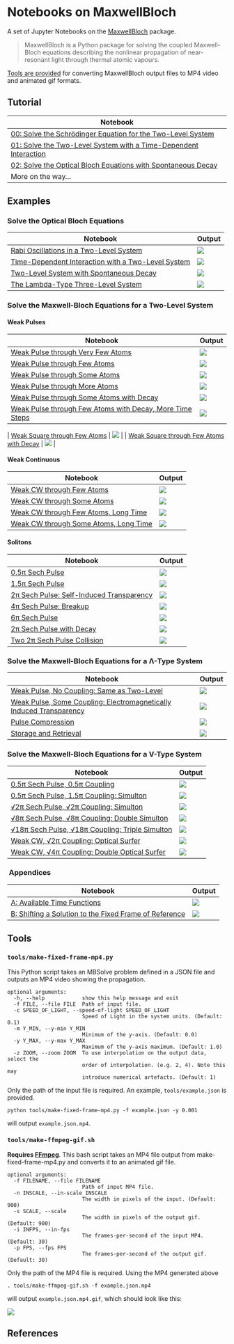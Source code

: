 # Notebooks on MaxwellBloch

A set of Jupyter Notebooks on the [MaxwellBloch](https://github.com/tommyogden/maxwellbloch/) package.

> MaxwellBloch is a Python package for solving the coupled Maxwell-Bloch
> equations describing the nonlinear propagation of near-resonant light through
> thermal atomic vapours.

[Tools are provided](#tools) for converting MaxwellBloch output files to MP4
video and animated gif formats.

## Tutorial

| Notebook |
| --- |
| [00: Solve the Schrödinger Equation for the Two-Level System][00] |
| [01: Solve the Two-Level System with a Time-Dependent Interaction][01] |
| [02: Solve the Optical Bloch Equations with Spontaneous Decay][02] |
| More on the way…

## Examples

### Solve the Optical Bloch Equations

| Notebook | Output |
| --- | --- |
| [Rabi Oscillations in a Two-Level System][03] | ![](examples/images/ob-solve-two-rabi-oscillations.png) |
| [Time-Dependent Interaction with a Two-Level System][04] | ![](examples/images/ob-solve-two-tfunc-square.png) |
| [Two-Level System with Spontaneous Decay][05] | ![](examples/images/ob-solve-two-tfunc-square-decay.png) |
| [The Lambda-Type Three-Level System][06] | ![](examples/images/ob-solve-lamda-on-resonance.png) |

### Solve the Maxwell-Bloch Equations for a Two-Level System

#### Weak Pulses

| Notebook | Output |
| --- | --- |
| [Weak Pulse through Very Few Atoms][wpfa] | ![](examples/images/mb-solve-two-weak-pulse-very-few-atoms.png)
| [Weak Pulse through Few Atoms][wpfa] | ![](examples/images/mb-solve-two-weak-pulse-few-atoms.png)
| [Weak Pulse through Some Atoms][wpsa] | ![](examples/images/mb-solve-two-weak-pulse-some-atoms.png) |
| [Weak Pulse through More Atoms][wpma] | ![](examples/images/mb-solve-two-weak-pulse-more-atoms.png) |
| [Weak Pulse through Some Atoms with Decay][wpsad] | ![](examples/images/mb-solve-two-weak-pulse-some-atoms-decay.png) |
| [Weak Pulse through Few Atoms with Decay, More Time Steps][wpsadt] | ![](examples/images/mb-solve-two-weak-pulse-few-atoms-decay-more-tsteps-spectral.png) |


| [Weak Square through Few Atoms][wsfa] | ![][wsfa-image] |
| [Weak Square through Few Atoms with Decay][wsfad] | ![][wsfad-image] |

#### Weak Continuous

| Notebook | Output |
| --- | --- |
| [Weak CW through Few Atoms][wcfad] | ![][wcfad-image] |
| [Weak CW through Some Atoms][wcsad] | ![][wcsad-image] |
| [Weak CW through Few Atoms, Long Time][wcfadl] | ![][wcfadl-image] |
| [Weak CW through Some Atoms, Long Time][wcsadl] | ![][wcsadl-image] |

#### Solitons

| Notebook | Output |
| --- | --- |
| [0.5π Sech Pulse][sech-0.5] | ![](examples/images/mb-solve-two-sech-0.5pi.png) |
| [1.5π Sech Pulse][sech-1.5] | ![](examples/images/mb-solve-two-sech-1.5pi.png) |
| [2π Sech Pulse: Self-Induced Transparency][sech-2] | ![](examples/images/mb-solve-two-sech-2pi.png) |
| [4π Sech Pulse: Breakup][sech-4] | ![](examples/images/mb-solve-two-sech-4pi.png) |
| [6π Sech Pulse][sech-6] | ![](examples/images/mb-solve-two-sech-6pi.png) |
| [2π Sech Pulse with Decay][sech-2d] | ![](examples/images/mb-solve-two-sech-2pi-narrower-even-more-atoms-decay.png) |
| [Two 2π Sech Pulse Collision][sech-2c] | ![](examples/images/mb-solve-two-sech-2pi-collision.png) |

### Solve the Maxwell-Bloch Equations for a Λ-Type System

| Notebook | Output |
| --- | --- |
| [Weak Pulse, No Coupling: Same as Two-Level][wpnc] | ![](examples/images/mb-solve-lambda-weak-pulse-more-atoms-no-coupling.png) |
| [Weak Pulse, Some Coupling: Electromagnetically Induced Transparency][wpsc] | ![](examples/images/mb-solve-lambda-weak-pulse-more-atoms-some-coupling.png) |
| [Pulse Compression][pc] | ![](examples/images/mb-solve-lambda-weak-pulse-cloud-atoms-some-coupling.png) |
| [Storage and Retrieval][store] | ![](examples/images/mb-solve-lambda-weak-pulse-cloud-atoms-some-coupling-store.png) |

### Solve the Maxwell-Bloch Equations for a V-Type System

| Notebook | Output |
| --- | --- |
| [0.5π Sech Pulse, 0.5π Coupling][vsech-0.5-0.5] | ![](examples/images/mb-solve-vee-sech-0.5pi-0.5pi_1.png) |
| [0.5π Sech Pulse, 1.5π Coupling: Simulton][vsech-0.5-1.5] | ![](examples/images/mb-solve-vee-sech-0.5pi-1.5pi_1.png) |
| [√2π Sech Pulse, √2π Coupling: Simulton][vsech-1.41-1.41] | ![](examples/images/mb-solve-vee-sech-1.41pi-1.41pi_1.png) |
| [√8π Sech Pulse, √8π Coupling: Double Simulton][vsech-2.83-2.83] | ![](examples/images/mb-solve-vee-sech-2.83pi-2.83pi_1.png) |
| [√18π Sech Pulse, √18π Coupling: Triple Simulton][vsech-r18-r18] | ![](examples/images/mb-solve-vee-sech-root18pi-root18pi_1.png) |
| [Weak CW, √2π Coupling: Optical Surfer][v-wc-sech2] | ![](examples/images/mb-solve-vee-weak-cw-sech-2pi_1.png) |
| [Weak CW, √4π Coupling: Double Optical Surfer][v-wc-sech4] | ![](examples/images/mb-solve-vee-weak-cw-sech-4pi_1.png) |

<!--| [0.5π Sech Pulse, No Coupling][vsech-0.5] | ![](examples/images/mb-solve-vee-sech-0.5pi_1.png) |-->
<!--| [2.0π Sech Pulse, No Coupling][vsech-2] | ![](examples/images/mb-solve-vee-sech-2pi_1.png) |-->


###  Appendices

| Notebook | Output |
| --- | --- |
| [A: Available Time Functions][A] | ![](appendices/images/A-available-time-functions.png) |
| [B: Shifting a Solution to the Fixed Frame of Reference][B] | ![](appendices/images/mb-solve-fixed-frame.png) |

## Tools

### `tools/make-fixed-frame-mp4.py`

This Python script takes an MBSolve problem defined in a JSON file and outputs
an MP4 video showing the propagation.

```
optional arguments:
  -h, --help            show this help message and exit
  -f FILE, --file FILE  Path of input file.
  -c SPEED_OF_LIGHT, --speed-of-light SPEED_OF_LIGHT
                        Speed of Light in the system units. (Default: 0.1)
  -m Y_MIN, --y-min Y_MIN
                        Minimum of the y-axis. (Default: 0.0)
  -y Y_MAX, --y-max Y_MAX
                        Maximum of the y-axis maximum. (Default: 1.0)
  -z ZOOM, --zoom ZOOM  To use interpolation on the output data, select the
                        order of interpolation. (e.g. 2, 4). Note this may
                        introduce numerical artefacts. (Default: 1)
```

Only the path of the input file is required. An example, `tools/example.json`
is provided.


```
python tools/make-fixed-frame-mp4.py -f example.json -y 0.001
```

will output `example.json.mp4`.

### `tools/make-ffmpeg-gif.sh`

**Requires [FFmpeg][ff]**. This bash script takes an MP4 file output from make-fixed-frame-mp4.py and converts it to an animated gif file.

```
optional arguments:
  -f FILENAME, --file FILENAME
                        Path of input MP4 file.
  -n INSCALE, --in-scale INSCALE
                        The width in pixels of the input. (Default: 900)
  -s SCALE, --scale
                        The width in pixels of the output gif. (Default: 900)
  -i INFPS, --in-fps
                        The frames-per-second of the input MP4. (Default: 30)
  -p FPS, --fps FPS
                        The frames-per-second of the output gif. (Default: 30)
```

Only the path of the MP4 file is required. Using the MP4 generated above

```
. tools/make-ffmpeg-gif.sh -f example.json.mp4
```

will output `example.json.mp4.gif`, which should look like this:

![](tools/example.json.mp4.gif)

## References

<!-- Links -->

[00]: 00-solve-the-schroedinger-equation-for-the-two-level-system.ipynb
[01]: 01-solve-the-two-level-system-with-time-dependent-interaction.ipynb
[02]: 02-solving-the-optical-bloch-equations.ipynb

<!--OB Solve-->

[03]: examples/03-ob-solve-two-rabi-oscillations.ipynb
[04]: examples/04-ob-solve-two-tfunc-square.ipynb
[05]: examples/05-ob-solve-two-tfunc-square-decay.ipynb

[06]: examples/06-ob-solve-lamda-on-resonance.ipynb

<!--Two-level-->
<!-- Pulses -->

[wpvfa]: examples/mb-solve-two-weak-pulse-very-few-atoms.ipynb
[wpfa]: examples/mb-solve-two-weak-pulse-few-atoms.ipynb
[wpsa]: examples/mb-solve-two-weak-pulse-some-atoms.ipynb
[wpma]: examples/mb-solve-two-weak-pulse-more-atoms.ipynb
[wpsad]: examples/mb-solve-two-weak-pulse-some-atoms-decay.ipynb
[wpsadt]: examples/mb-solve-two-weak-pulse-few-atoms-decay-more-tsteps.ipynb

[wsfa]: examples/mb-solve-two-weak-square-few-atoms.ipynb
[wsfa-image]: examples/images/mb-solve-two-weak-square-few-atoms.png
[wsfad]: examples/mb-solve-two-weak-square-few-atoms-decay.ipynb
[wsfad-image]: examples/images/mb-solve-two-weak-square-few-atoms-decay.png


<!-- Continuous -->

[wcfad]: examples/mb-solve-two-weak-cw-few-atoms-decay.ipynb
[wcfad-image]: examples/images/mb-solve-two-weak-cw-few-atoms-decay.png
[wcsad]: examples/mb-solve-two-weak-cw-some-atoms-decay.ipynb
[wcsad-image]: examples/images/mb-solve-two-weak-cw-some-atoms-decay.png

[wcfadl]: examples/mb-solve-two-weak-cw-few-atoms-decay-long.ipynb
[wcfadl-image]: examples/images/mb-solve-two-weak-cw-few-atoms-decay-long.png
[wcsadl]: examples/mb-solve-two-weak-cw-some-atoms-decay-long.ipynb
[wcsadl-image]: examples/images/mb-solve-two-weak-cw-some-atoms-decay-long.png

<!-- Solitons -->

[sech-0.5]: examples/mb-solve-two-sech-0.5pi.ipynb
[sech-1.5]: examples/mb-solve-two-sech-1.5pi.ipynb
[sech-2]: examples/mb-solve-two-sech-2pi.ipynb
[sech-4]: examples/mb-solve-two-sech-4pi.ipynb
[sech-6]: examples/mb-solve-two-sech-6pi.ipynb
[sech-2d]: examples/mb-solve-two-sech-2pi-narrower-even-more-atoms-decay.ipynb
[sech-2c]: examples/mb-solve-two-sech-2pi-collision.ipynb

<!--Lambda-->

[wpnc]: examples/mb-solve-lambda-weak-pulse-more-atoms-no-coupling.ipynb
[wpsc]: examples/mb-solve-lambda-weak-pulse-more-atoms-some-coupling.ipynb
[pc]: examples/mb-solve-lambda-weak-pulse-cloud-atoms-some-coupling.ipynb
[store]: examples/mb-solve-lambda-weak-pulse-cloud-atoms-some-coupling-store.ipynb

<!--Vee-->
<!--[vsech-0.5]: examples/mb-solve-vee-sech-0.5pi.ipynb-->
<!--[vsech-2]: examples/mb-solve-vee-sech-2pi.ipynb-->

[vsech-0.5-0.5]: examples/mb-solve-vee-sech-0.5pi-0.5pi.ipynb
[vsech-0.5-1.5]: examples/mb-solve-vee-sech-0.5pi-1.5pi.ipynb
[vsech-1.41-1.41]: examples/mb-solve-vee-sech-1.41pi-1.41pi.ipynb
[vsech-2.83-2.83]: examples/mb-solve-vee-sech-2.83pi-2.83pi.ipynb
[vsech-r18-r18]: examples/mb-solve-vee-sech-root18pi-root18pi.ipynb
[v-wc-sech2]: examples/mb-solve-vee-weak-cw-sech-2pi.ipynb
[v-wc-sech4]: examples/mb-solve-vee-weak-cw-sech-4pi.ipynb

[A]: appendices/A-available-time-functions.ipynb
[B]: appendices/B-mb-solve-fixed-frame.ipynb

<!-- [B]: B-loading-from-json-and-saving-qu.ipynb -->

[ff]: https://www.ffmpeg.org/